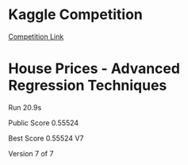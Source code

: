 # Kaggle Competition
<a href='https://www.kaggle.com/code/juliohsu/house-prediction-reg/notebook'>Competition Link</a>
# House Prices - Advanced Regression Techniques

Run
20.9s

Public Score
0.55524

Best Score
0.55524 V7


Version 7 of 7
